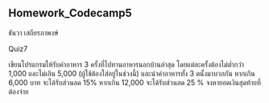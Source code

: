 ## Homework_Codecamp5
ธันวา เสถียรภาพงษ์

Quiz7

เขียนโปรแกรมให้รับค่าอาหาร 3 ครั้งที่ไปทานอาหารนอกบ้านล่าสุด โดยแต่ละครั้งต้องไม่ต่ำกว่า 1,000 และไม่เกิน 5,000 (ผู้ใช้ต้องใส่อยู่ในช่วงนี้) และนำค่าอาหารทั้ง 3 ตนั้งมาบวกกัน หากเกิน 6,000 บาท จะได้รับส่วนลด 15% หากเกิน 12,000 จะได้รับส่วนลด 25 % จงหายอดเงินสุดท้ายที่ต้องจ่าย
